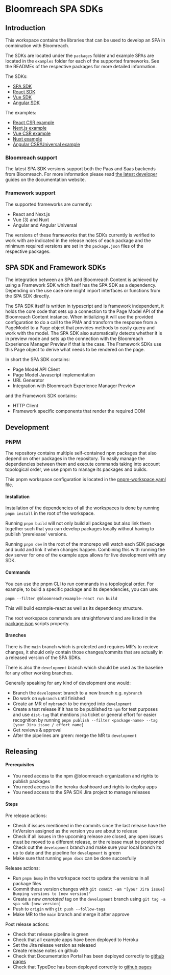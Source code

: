 # Bloomreach SPA SDKs

## Introduction

This workspace contains the libraries that can be used to develop an SPA in
combination with Bloomreach.

The SDKs are located under the `packages` folder and example SPAs are located in
the `examples` folder for each of the supported frameworks. See the READMEs of
the respective packages for more detailed information.

The SDKs:

- [SPA SDK](./packages/spa-sdk/README.md)
- [React SDK](./packages/react-sdk/README.md)
- [Vue SDK](./packages/vue-sdk/README.md)
- [Angular SDK](./packages/ng-sdk/README.md)

The examples:

- [React CSR example](./examples/react/README.md)
- [Next.js example](./examples/next/README.md)
- [Vue CSR example](./examples/vue/README.md)
- [Nuxt example](./examples/nuxt/README.md)
- [Angular CSR/Universal example](./examples/angular/README.md)

### Bloomreach support

The latest SPA SDK versions support both the Paas and Saas backends from
Bloomreach. For more information please read [the latest developer](https://documentation.bloomreach.com/developers/content/tutorials/get-started.html)
guides on the documentation website.

### Framework support

The supported frameworks are currently:

- React and Next.js
- Vue (3) and Nuxt
- Angular and Angular Universal

The versions of these frameworks that the SDKs currently is verified to work
with are indicated in the release notes of each package and the minimum required
versions are set in the `package.json` files of the respective packages.

## SPA SDK and Framework SDKs

The integration between an SPA and Bloomreach Content is achieved by using a
Framework SDK which itself has the SPA SDK as a dependency. Depending on the use
case one might import interfaces or functions from the SPA SDK directly.

The SPA SDK itself is written in typescript and is framework independent, it
holds the core code that sets up a connection to the Page Model API of the
Bloomreach Content instance. When initializing it will use the provided
configuration to do a call to the PMA and transform the response from a
PageModel to a Page object that provides methods to easily query and work with
the model. The SPA SDK also automatically detects whether it is in preview mode
and sets up the connection with the Bloomreach Experience Manager Preview if
that is the case. The Framework SDKs use this Page object to derive what needs
to be rendered on the page.

In short the SPA SDK contains:

- Page Model API Client
- Page Model Javascript implementation
- URL Generator
- Integration with Bloomreach Experience Manager Preview

and the Framework SDK contains:

- HTTP Client
- Framework specific components that render the required DOM

## Development

### PNPM

The repository contains multiple self-contained npm packages that also depend 
on other packages in the repository. To easily manage the dependencies between 
them and execute commands taking into account topological order, we use pnpm 
to manage its packages and builds.

This pnpm workspace configuration is located in the [pnpm-workspace.yaml](pnpm-workspace.yaml) file.

#### Installation

Installation of the dependencies of all the workspaces is done by running `pnpm install` in the root of the workspace.

Running `pnpm build` will not only build all packages but also link them together such that you can develop packages locally without having to publish 'prerelease' versions.

Running `pnpm dev` in the root of the monorepo will watch each SDK package and build and link it when changes happen. 
Combining this with running the dev server for one of the example apps allows for live development with any SDK.

#### Commands

You can use the pnpm CLI to run commands in a topological order. For example, to build a specific package and its dependencies, you can use:

```pnpm --filter @bloomreach/example-react run build```

This will build example-react as well as its dependency structure.

The root workspace commands are straightforward and are listed in the
[package.json](./package.json) scripts property.

#### Branches

There is the `main` branch which is protected and requires MR's to recieve
changes, it should only contain those changes/commits that are actually in a
released version of the SPA SDKs.

There is also the `development` branch which should be used as the baseline for
any other working branches.

Generally speaking for any kind of development one would:

* Branch the `development` branch to a new branch e.g. `mybranch`
* Do work on `mybranch` until finished
* Create an MR of `mybranch` to be merged into `development`
* Create a test release if it has to be published to `npm` for test purposes and use `dist-tag` that mentions jira ticket or
  general effort for easier recognition by running `pnpm publish --filter <package-name> --tag [your Jira issue / effort name]`
* Get reviews & approval
* After the pipelines are green: merge the MR to `development`

## Releasing
#### Prerequisites
* You need access to the npm @bloomreach organization and rights to publish packages
* You need access to the heroku dashboard and rights to deploy apps
* You need access to the SPA SDK Jira project to manage releases

#### Steps
Pre release actions:
* Check if issues mentioned in the commits since the last release have the fixVersion assigned as the version you are about to release
* Check if all issues in the upcoming release are closed, any open issues must be moved to a different release, or the
    release must be postponed
* Check out the `development` branch and make sure your local branch its up to date and the pipeline for `development` is green
* Make sure that running `pnpm docs` can be done succesfully

Release actions:
* Run `pnpm bump` in the workspace root to update the versions in all package files
* Commit these version changes with `git commit -am "[your Jira issue] Bumping versions to [new version]"`
* Create a new _annotated_ tag on the `development` branch using `git tag -a spa-sdk-[new-version]`
* Push to `origin` with `git push --follow-tags`
* Make MR to the `main` branch and merge it after approve

Post release actions:
* Check that release pipeline is green
* Check that all example apps have been deployed to Heroku
* Set the Jira release version as released
* Create release notes on github
* Check that Documentation Portal has been deployed correctly to [github pages](https://bloomreach.github.io/spa-sdk/docs/)
* Check that TypeDoc has been deployed correctly to [github pages](https://bloomreach.github.io/spa-sdk/)
